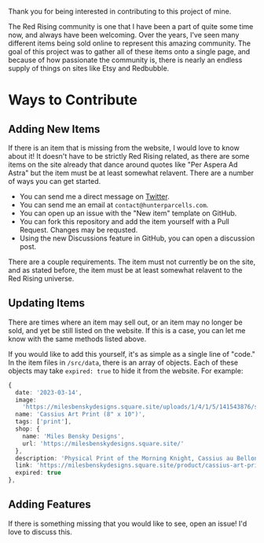 Thank you for being interested in contributing to this project of mine.

The Red Rising community is one that I have been a part of quite some time now, and always have been welcoming. Over the years, I've seen many different items being sold online to represent this amazing community. The goal of this project was to gather all of these items onto a single page, and because of how passionate the community is, there is nearly an endless supply of things on sites like Etsy and Redbubble.

# Ways to Contribute
## Adding New Items

If there is an item that is missing from the website, I would love to know about it! It doesn't have to be strictly Red Rising related, as there are some items on the site already that dance around quotes like "Per Aspera Ad Astra" but the item must be at least somewhat relavent. There are a number of ways you can get started.

- You can send me a direct message on [Twitter](https://twitter.com/hunterparcells).
- You can send me an email at `contact@hunterparcells.com`.
- You can open up an issue with the "New item" template on GitHub.
- You can fork this repository and add the item yourself with a Pull Request. Changes may be requsted.
- Using the new Discussions feature in GitHub, you can open a discussion post.

There are a couple requirements. The item must not currently be on the site, and as stated before, the item must be at least somewhat relavent to the Red Rising universe.

## Updating Items

There are times where an item may sell out, or an item may no longer be sold, and yet be still listed on the website. If this is a case, you can let me know with the same methods listed above.

If you would like to add this yourself, it's as simple as a single line of "code." In the item files in `/src/data`, there is an array of objects. Each of these objects may take `expired: true` to hide it from the website. For example:

```typescript
{
  date: '2023-03-14',
  image:
    'https://milesbenskydesigns.square.site/uploads/1/4/1/5/141543876/s308665402237166980_p9_i1_w3024.jpeg',
  name: 'Cassius Art Print (8" x 10")',
  tags: ['print'],
  shop: {
    name: 'Miles Bensky Designs',
    url: 'https://milesbenskydesigns.square.site/'
  },
  description: 'Physical Print of the Morning Knight, Cassius au Bellona.',
  link: 'https://milesbenskydesigns.square.site/product/cassius-art-print-8-x-10-/9',
  expired: true
},
```

## Adding Features

If there is something missing that you would like to see, open an issue! I'd love to discuss this.
